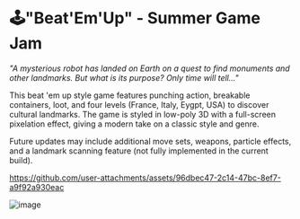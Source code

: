 # 🕹️"Beat'Em'Up" - Summer Game Jam

*"A mysterious robot has landed on Earth on a quest to find monuments and other landmarks. But what is its purpose? Only time will tell..."*

This beat 'em up style game features punching action, breakable containers, loot, and four levels (France, Italy, Eygpt, USA) to discover cultural landmarks.
The game is styled in low-poly 3D with a full-screen pixelation effect, giving a modern take on a classic style and genre.

Future updates may include additional move sets, weapons, particle effects, and a landmark scanning feature (not fully implemented in the current build).

https://github.com/user-attachments/assets/96dbec47-2c14-47bc-8ef7-a9f92a930eac

![image](https://github.com/user-attachments/assets/678a859c-dcd5-490c-a26a-bfabefca444b)
